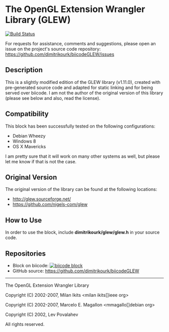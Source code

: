 The OpenGL Extension Wrangler Library (GLEW)
============================================
[![Build Status](https://travis-ci.org/dimitrikourk/biicodeGLEW.svg?branch=master)](https://travis-ci.org/dimitrikourk/biicodeGLEW)

For requests for assistance, comments and suggestions, please open an issue on the project's source code repository: https://github.com/dimitrikourk/biicodeGLEW/issues


Description
-----------
This is a slightly modified edition of the GLEW library (v1.11.0), created with pre-generated source code and adapted for static linking and for being served over biicode. I am not the author of the original version of this library (please see below and also, read the license).

Compatibility
-------------
This block has been successfully tested on the following configurations:

- Debian Wheezy
- Windows 8
- OS X Mavericks

I am pretty sure that it will work on many other systems as well, but please let me know if that is not the case.

Original Version
----------------
The original version of the library can be found at the following locations:

- http://glew.sourceforge.net/
- https://github.com/nigels-com/glew

How to Use
----------
In order to use the block, include **dimitrikourk/glew/glew.h** in your source code.

Repositories
------------

- Block on biicode: [![biicode block](http://img.shields.io/badge/dimitrikourk%2Fglew--v2-DEV%3A%205-yellow.svg)](http://www.biicode.com/dimitrikourk/dimitrikourk/glew/master)
- GitHub source: https://github.com/dimitrikourk/biicodeGLEW

---

The OpenGL Extension Wrangler Library

Copyright (C) 2002-2007, Milan Ikits <milan ikits[]ieee org>

Copyright (C) 2002-2007, Marcelo E. Magallon <mmagallo[]debian org>

Copyright (C) 2002, Lev Povalahev

All rights reserved.

